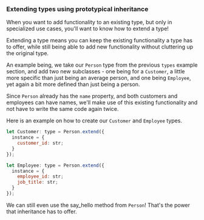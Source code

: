 ### Extending types using prototypical inheritance

When you want to add functionality to an existing type, but
only in specialized use cases, you'll want to know how to
extend a type!

Extending a type means you can keep the existing functionality a
type has to offer, while still being able to add new functionality
without cluttering up the original type.

An example being, we take our `Person` type from the previous `types`
example section, and add two new subclasses - one being for a `Customer`,
a little more specific than just being an average person, and
one being `Employee`, yet again a bit more defined than just being a person.

Since `Person` already has the `name` property, and both customers and
employees can have names, we'll make use of this existing
functionality and not have to write the same code again twice.

Here is an example on how to create our `Customer` and `Employee` types.

```javascript
let Customer: type = Person.extend({
  instance = {
    customer_id: str;
  }
});

let Employee: type = Person.extend({
  instance = {
    employee_id: str;
    job_title: str;
  }
});
```

We can still even use the say_hello method from `Person`!
That's the power that inheritance has to offer.